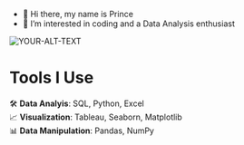 - 👋 Hi there, my name is Prince 
- 👀 I’m interested in coding and a Data Analysis enthusiast



<!---
SnrOP/SnrOP is a ✨ special ✨ repository because its `README.md` (this file) appears on your GitHub profile.
You can click the Preview link to take a look at your changes.
--->

<picture>
 <source media="(prefers-color-scheme: dark)" srcset="https://images.nightcafe.studio/jobs/CgdLFIhPbyI1PoFFSYYJ/CgdLFIhPbyI1PoFFSYYJ--1--ivy25.jpg?tr=w-1600,c-at_max">
 <source media="(prefers-color-scheme: light)" srcset="https://images.nightcafe.studio/jobs/CgdLFIhPbyI1PoFFSYYJ/CgdLFIhPbyI1PoFFSYYJ--1--ivy25.jpg?tr=w-1600,c-at_max">
 <img alt="YOUR-ALT-TEXT" src="https://images.nightcafe.studio/jobs/CgdLFIhPbyI1PoFFSYYJ/CgdLFIhPbyI1PoFFSYYJ--1--ivy25.jpg?tr=w-1600,c-at_max">
</picture>


# Tools I Use
 🛠️ **Data Analyis**: SQL, Python, Excel  
 📈 **Visualization**: Tableau, Seaborn, Matplotlib  
 📊 **Data Manipulation**: Pandas, NumPy
